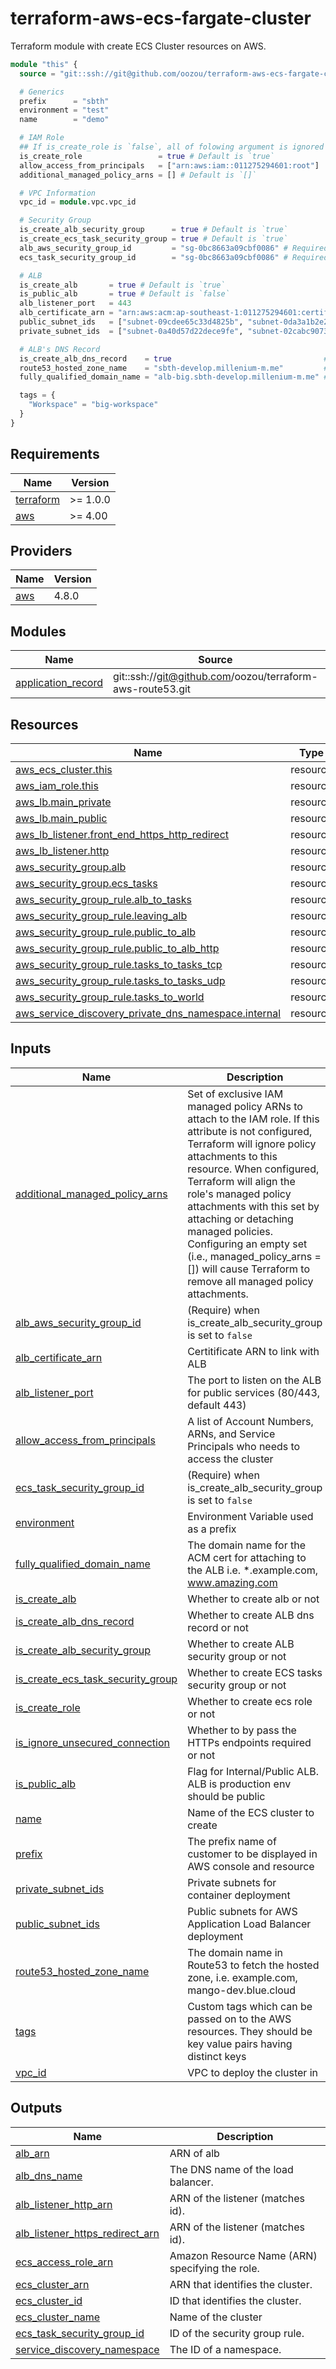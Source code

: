 # terraform-aws-ecs-fargate-cluster

Terraform module with create ECS Cluster resources on AWS.

```terraform
module "this" {
  source = "git::ssh://git@github.com/oozou/terraform-aws-ecs-fargate-cluster.git?ref=<branch_or_version>"

  # Generics
  prefix      = "sbth"
  environment = "test"
  name        = "demo"

  # IAM Role
  ## If is_create_role is `false`, all of folowing argument is ignored
  is_create_role                 = true # Default is `true`
  allow_access_from_principals   = ["arn:aws:iam::011275294601:root"]
  additional_managed_policy_arns = [] # Default is `[]`

  # VPC Information
  vpc_id = module.vpc.vpc_id

  # Security Group
  is_create_alb_security_group      = true # Default is `true`
  is_create_ecs_task_security_group = true # Default is `true`
  alb_aws_security_group_id         = "sg-0bc8663a09cbf0086" # Required when is_create_alb_security_group is `false`
  ecs_task_security_group_id        = "sg-0bc8663a09cbf0086" # Required when is_create_ecs_task_security_group is `false`

  # ALB
  is_create_alb       = true # Default is `true`
  is_public_alb       = true # Default is `false`
  alb_listener_port   = 443
  alb_certificate_arn = "arn:aws:acm:ap-southeast-1:011275294601:certificate/e4293aa2-fe4a-4c68-be1e-efec9e6b94e0"
  public_subnet_ids   = ["subnet-09cdee65c33d4825b", "subnet-0da3a1b2e281e3ec8", "subnet-0d6a4441defb02d01"] # If is_public_alb is `true`, public_subnet_ids is required
  private_subnet_ids  = ["subnet-0a40d57d22dece9fe", "subnet-02cabc90738b8463d", "subnet-021a2a11a7fb039ed"] # If is_public_alb is `false`, public_subnet_ids is required

  # ALB's DNS Record
  is_create_alb_dns_record    = true                                  # Default is `true`
  route53_hosted_zone_name    = "sbth-develop.millenium-m.me"         # The zone that alb record will be created
  fully_qualified_domain_name = "alb-big.sbth-develop.millenium-m.me" # ALB's record name

  tags = {
    "Workspace" = "big-workspace"
  }
}
```


<!-- BEGIN_TF_DOCS -->
## Requirements

| Name                                                                      | Version  |
|---------------------------------------------------------------------------|----------|
| <a name="requirement_terraform"></a> [terraform](#requirement\_terraform) | >= 1.0.0 |
| <a name="requirement_aws"></a> [aws](#requirement\_aws)                   | >= 4.00  |

## Providers

| Name                                              | Version |
|---------------------------------------------------|---------|
| <a name="provider_aws"></a> [aws](#provider\_aws) | 4.8.0   |

## Modules

| Name                                                                                         | Source                                                    | Version |
|----------------------------------------------------------------------------------------------|-----------------------------------------------------------|---------|
| <a name="module_application_record"></a> [application\_record](#module\_application\_record) | git::ssh://git@github.com/oozou/terraform-aws-route53.git | v1.0.0  |

## Resources

| Name                                                                                                                                                                        | Type     |
|-----------------------------------------------------------------------------------------------------------------------------------------------------------------------------|----------|
| [aws_ecs_cluster.this](https://registry.terraform.io/providers/hashicorp/aws/latest/docs/resources/ecs_cluster)                                                             | resource |
| [aws_iam_role.this](https://registry.terraform.io/providers/hashicorp/aws/latest/docs/resources/iam_role)                                                                   | resource |
| [aws_lb.main_private](https://registry.terraform.io/providers/hashicorp/aws/latest/docs/resources/lb)                                                                       | resource |
| [aws_lb.main_public](https://registry.terraform.io/providers/hashicorp/aws/latest/docs/resources/lb)                                                                        | resource |
| [aws_lb_listener.front_end_https_http_redirect](https://registry.terraform.io/providers/hashicorp/aws/latest/docs/resources/lb_listener)                                    | resource |
| [aws_lb_listener.http](https://registry.terraform.io/providers/hashicorp/aws/latest/docs/resources/lb_listener)                                                             | resource |
| [aws_security_group.alb](https://registry.terraform.io/providers/hashicorp/aws/latest/docs/resources/security_group)                                                        | resource |
| [aws_security_group.ecs_tasks](https://registry.terraform.io/providers/hashicorp/aws/latest/docs/resources/security_group)                                                  | resource |
| [aws_security_group_rule.alb_to_tasks](https://registry.terraform.io/providers/hashicorp/aws/latest/docs/resources/security_group_rule)                                     | resource |
| [aws_security_group_rule.leaving_alb](https://registry.terraform.io/providers/hashicorp/aws/latest/docs/resources/security_group_rule)                                      | resource |
| [aws_security_group_rule.public_to_alb](https://registry.terraform.io/providers/hashicorp/aws/latest/docs/resources/security_group_rule)                                    | resource |
| [aws_security_group_rule.public_to_alb_http](https://registry.terraform.io/providers/hashicorp/aws/latest/docs/resources/security_group_rule)                               | resource |
| [aws_security_group_rule.tasks_to_tasks_tcp](https://registry.terraform.io/providers/hashicorp/aws/latest/docs/resources/security_group_rule)                               | resource |
| [aws_security_group_rule.tasks_to_tasks_udp](https://registry.terraform.io/providers/hashicorp/aws/latest/docs/resources/security_group_rule)                               | resource |
| [aws_security_group_rule.tasks_to_world](https://registry.terraform.io/providers/hashicorp/aws/latest/docs/resources/security_group_rule)                                   | resource |
| [aws_service_discovery_private_dns_namespace.internal](https://registry.terraform.io/providers/hashicorp/aws/latest/docs/resources/service_discovery_private_dns_namespace) | resource |

## Inputs

| Name                                                                                                                                            | Description                                                                                                                                                                                                                                                                                                                                                                                                                          | Type           | Default | Required |
|-------------------------------------------------------------------------------------------------------------------------------------------------|--------------------------------------------------------------------------------------------------------------------------------------------------------------------------------------------------------------------------------------------------------------------------------------------------------------------------------------------------------------------------------------------------------------------------------------|----------------|---------|:--------:|
| <a name="input_additional_managed_policy_arns"></a> [additional\_managed\_policy\_arns](#input\_additional\_managed\_policy\_arns)              | Set of exclusive IAM managed policy ARNs to attach to the IAM role. If this attribute is not configured, Terraform will ignore policy attachments to this resource. When configured, Terraform will align the role's managed policy attachments with this set by attaching or detaching managed policies. Configuring an empty set (i.e., managed\_policy\_arns = []) will cause Terraform to remove all managed policy attachments. | `list(string)` | `[]`    |    no    |
| <a name="input_alb_aws_security_group_id"></a> [alb\_aws\_security\_group\_id](#input\_alb\_aws\_security\_group\_id)                           | (Require) when is\_create\_alb\_security\_group is set to `false`                                                                                                                                                                                                                                                                                                                                                                    | `string`       | `""`    |    no    |
| <a name="input_alb_certificate_arn"></a> [alb\_certificate\_arn](#input\_alb\_certificate\_arn)                                                 | Certitificate ARN to link with ALB                                                                                                                                                                                                                                                                                                                                                                                                   | `string`       | `""`    |    no    |
| <a name="input_alb_listener_port"></a> [alb\_listener\_port](#input\_alb\_listener\_port)                                                       | The port to listen on the ALB for public services (80/443, default 443)                                                                                                                                                                                                                                                                                                                                                              | `number`       | `443`   |    no    |
| <a name="input_allow_access_from_principals"></a> [allow\_access\_from\_principals](#input\_allow\_access\_from\_principals)                    | A list of Account Numbers, ARNs, and Service Principals who needs to access the cluster                                                                                                                                                                                                                                                                                                                                              | `list(string)` | `[]`    |    no    |
| <a name="input_ecs_task_security_group_id"></a> [ecs\_task\_security\_group\_id](#input\_ecs\_task\_security\_group\_id)                        | (Require) when is\_create\_alb\_security\_group is set to `false`                                                                                                                                                                                                                                                                                                                                                                    | `string`       | `""`    |    no    |
| <a name="input_environment"></a> [environment](#input\_environment)                                                                             | Environment Variable used as a prefix                                                                                                                                                                                                                                                                                                                                                                                                | `string`       | n/a     |   yes    |
| <a name="input_fully_qualified_domain_name"></a> [fully\_qualified\_domain\_name](#input\_fully\_qualified\_domain\_name)                       | The domain name for the ACM cert for attaching to the ALB i.e. *.example.com, www.amazing.com                                                                                                                                                                                                                                                                                                                                        | `string`       | `""`    |    no    |
| <a name="input_is_create_alb"></a> [is\_create\_alb](#input\_is\_create\_alb)                                                                   | Whether to create alb or not                                                                                                                                                                                                                                                                                                                                                                                                         | `bool`         | `true`  |    no    |
| <a name="input_is_create_alb_dns_record"></a> [is\_create\_alb\_dns\_record](#input\_is\_create\_alb\_dns\_record)                              | Whether to create ALB dns record or not                                                                                                                                                                                                                                                                                                                                                                                              | `bool`         | `true`  |    no    |
| <a name="input_is_create_alb_security_group"></a> [is\_create\_alb\_security\_group](#input\_is\_create\_alb\_security\_group)                  | Whether to create ALB security group or not                                                                                                                                                                                                                                                                                                                                                                                          | `bool`         | `true`  |    no    |
| <a name="input_is_create_ecs_task_security_group"></a> [is\_create\_ecs\_task\_security\_group](#input\_is\_create\_ecs\_task\_security\_group) | Whether to create ECS tasks security group or not                                                                                                                                                                                                                                                                                                                                                                                    | `bool`         | `true`  |    no    |
| <a name="input_is_create_role"></a> [is\_create\_role](#input\_is\_create\_role)                                                                | Whether to create ecs role or not                                                                                                                                                                                                                                                                                                                                                                                                    | `bool`         | `true`  |    no    |
| <a name="input_is_ignore_unsecured_connection"></a> [is\_ignore\_unsecured\_connection](#input\_is\_ignore\_unsecured\_connection)              | Whether to by pass the HTTPs endpoints required or not                                                                                                                                                                                                                                                                                                                                                                               | `bool`         | `false` |    no    |
| <a name="input_is_public_alb"></a> [is\_public\_alb](#input\_is\_public\_alb)                                                                   | Flag for Internal/Public ALB. ALB is production env should be public                                                                                                                                                                                                                                                                                                                                                                 | `bool`         | `false` |    no    |
| <a name="input_name"></a> [name](#input\_name)                                                                                                  | Name of the ECS cluster to create                                                                                                                                                                                                                                                                                                                                                                                                    | `string`       | n/a     |   yes    |
| <a name="input_prefix"></a> [prefix](#input\_prefix)                                                                                            | The prefix name of customer to be displayed in AWS console and resource                                                                                                                                                                                                                                                                                                                                                              | `string`       | n/a     |   yes    |
| <a name="input_private_subnet_ids"></a> [private\_subnet\_ids](#input\_private\_subnet\_ids)                                                    | Private subnets for container deployment                                                                                                                                                                                                                                                                                                                                                                                             | `list(string)` | `[]`    |    no    |
| <a name="input_public_subnet_ids"></a> [public\_subnet\_ids](#input\_public\_subnet\_ids)                                                       | Public subnets for AWS Application Load Balancer deployment                                                                                                                                                                                                                                                                                                                                                                          | `list(string)` | `[]`    |    no    |
| <a name="input_route53_hosted_zone_name"></a> [route53\_hosted\_zone\_name](#input\_route53\_hosted\_zone\_name)                                | The domain name in Route53 to fetch the hosted zone, i.e. example.com, mango-dev.blue.cloud                                                                                                                                                                                                                                                                                                                                          | `string`       | `""`    |    no    |
| <a name="input_tags"></a> [tags](#input\_tags)                                                                                                  | Custom tags which can be passed on to the AWS resources. They should be key value pairs having distinct keys                                                                                                                                                                                                                                                                                                                         | `map(any)`     | `{}`    |    no    |
| <a name="input_vpc_id"></a> [vpc\_id](#input\_vpc\_id)                                                                                          | VPC to deploy the cluster in                                                                                                                                                                                                                                                                                                                                                                                                         | `string`       | n/a     |   yes    |

## Outputs

| Name                                                                                                                                      | Description                                     |
|-------------------------------------------------------------------------------------------------------------------------------------------|-------------------------------------------------|
| <a name="output_alb_arn"></a> [alb\_arn](#output\_alb\_arn)                                                                               | ARN of alb                                      |
| <a name="output_alb_dns_name"></a> [alb\_dns\_name](#output\_alb\_dns\_name)                                                              | The DNS name of the load balancer.              |
| <a name="output_alb_listener_http_arn"></a> [alb\_listener\_http\_arn](#output\_alb\_listener\_http\_arn)                                 | ARN of the listener (matches id).               |
| <a name="output_alb_listener_https_redirect_arn"></a> [alb\_listener\_https\_redirect\_arn](#output\_alb\_listener\_https\_redirect\_arn) | ARN of the listener (matches id).               |
| <a name="output_ecs_access_role_arn"></a> [ecs\_access\_role\_arn](#output\_ecs\_access\_role\_arn)                                       | Amazon Resource Name (ARN) specifying the role. |
| <a name="output_ecs_cluster_arn"></a> [ecs\_cluster\_arn](#output\_ecs\_cluster\_arn)                                                     | ARN that identifies the cluster.                |
| <a name="output_ecs_cluster_id"></a> [ecs\_cluster\_id](#output\_ecs\_cluster\_id)                                                        | ID that identifies the cluster.                 |
| <a name="output_ecs_cluster_name"></a> [ecs\_cluster\_name](#output\_ecs\_cluster\_name)                                                  | Name of the cluster                             |
| <a name="output_ecs_task_security_group_id"></a> [ecs\_task\_security\_group\_id](#output\_ecs\_task\_security\_group\_id)                | ID of the security group rule.                  |
| <a name="output_service_discovery_namespace"></a> [service\_discovery\_namespace](#output\_service\_discovery\_namespace)                 | The ID of a namespace.                          |
<!-- END_TF_DOCS -->

